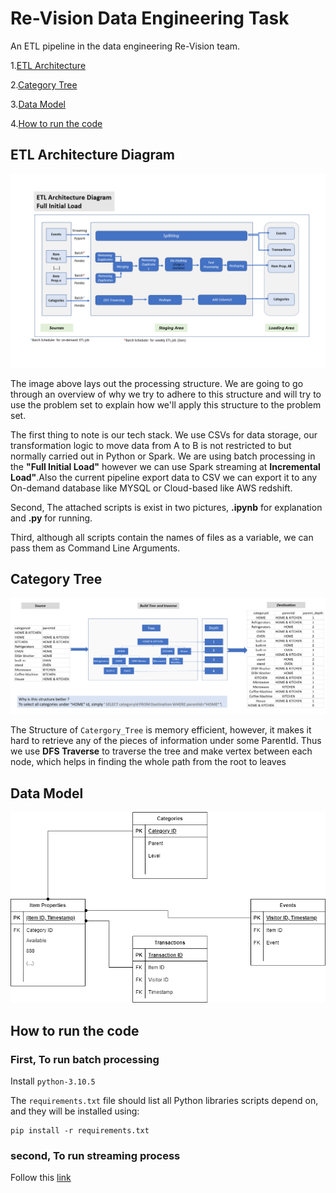 # Re-Vision Data Engineering Task

An ETL pipeline in the data engineering Re-Vision team.

1.[ETL Architecture](#etl-architecture-diagram)

2.[Category Tree](#category-tree)

3.[Data Model](#data-model)

4.[How to run the code](#how-to-run-the-code)



## ETL Architecture Diagram

![Alt text](images/ETL_Architecture_Diagram.png "ETL Architecture Diagram overview")

The image above lays out the processing structure. We are going to go through an overview of why we try to adhere to this structure and will try to use the problem set  to explain how we'll apply this structure to the problem set.

The first thing to note is our tech stack. We use CSVs for data storage, our transformation logic to move data from A to B is not restricted to but normally carried out in Python or Spark. We are using batch processing in the **"Full Initial Load"** however we can use Spark streaming at **Incremental Load"**.Also the current pipeline export data to CSV we can export it to any On-demand database like MYSQL or Cloud-based like AWS redshift.

Second, The attached scripts is exist in two pictures, **.ipynb** for explanation and **.py** for running.

Third, although all scripts contain the names of files as a variable, we can pass them as Command Line Arguments.

## Category Tree
![Alt text](images/CategoryTree.png "Data Model overview")

The Structure of `Catergory_Tree` is memory efficient, however, it makes it hard to retrieve any of the pieces of information under some ParentId. Thus we use **DFS Traverse** to traverse the tree and make vertex between each node, which helps in finding the whole path from the root to leaves

## Data Model
![Alt text](images/Data_Model.png "Data Model overview")


## How to run the code

### First, To run batch processing

Install `python-3.10.5`

The `requirements.txt` file should list all Python libraries scripts depend on, and they will be installed using:

```
pip install -r requirements.txt
```
### second, To run streaming process

Follow this [link](https://sparkbyexamples.com/spark/apache-spark-installation-on-windows/) 
